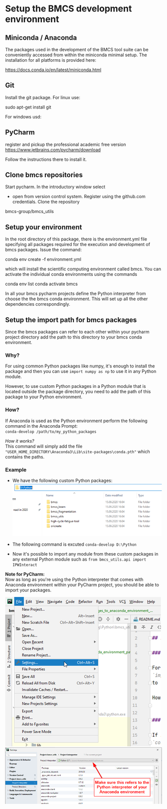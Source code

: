 
# Setup the BMCS development environment

## Miniconda / Anaconda

The packages used in the development of the BMCS tool suite can be conveniently 
accessed from within the miniconda minimal setup. The installation for 
all platforms is provided here:

https://docs.conda.io/en/latest/miniconda.html

## Git

Install the git package. 
For linux use:

sudo apt-get install git

For windows usd:

## PyCharm

register and pickup the professional academic free version
https://www.jetbrains.com/pycharm/download

Follow the instructions there to install it.

## Clone bmcs repositories 

Start pycharm. In the introductory window select 
- open from version control system. Register using the github.com
credentials. Clone the repository

bmcs-group/bmcs_utils

## Setup your environment 

In the root directory of this package, there is the environment.yml 
file specifying all packages required for the execution and development
of bmcs packages. Issue the command:

conda env create -f environment.yml

which will install the scientific computing environment called bmcs.
You can activate the individual conda environments using the commands

conda env list
conda activate bmcs

In all your bmcs pycharm projects define the Python interpreter from choose the 
the bmcs conda environment. This will set up all the other dependencies 
correspondingly.

## Setup the import path for bmcs packages
 
Since the bmcs packages can refer to each other within your 
pycharm project directory add the path to this directory to your 
bmcs conda environment.

### Why?

For using common Python packages like numpy, it's enough to install the package and then you can use
`import numpy as np`
to use it in any Python module.

However, to use custom Python packages in a Python module that is located outside the package directory, you need to add the path of this package to your Python environment.
 

### How?

If Anaconda is used as the Python environment perform the following command in the Anaconda Prompt:\
`conda-develop /path/to/my_python_packages`

_How it works?_\
This command will simply add the file `"USER_HOME_DIRECTORY\Anaconda3\Lib\site-packages\conda.pth"` which contains the paths.

### Example

* We have the following custom Python packages:
![my_python_packages](./images/my_python_packages.png)

* The following command is excuted
`conda-develop D:\Python`

* Now it's possible to import any module from these custom packages in any external Python module such as `from bmcs_utils.api import IPWInteract`


**Note for PyCharm:**\
Now as long as you're using the Python interpreter that comes with Anaconda environment 
within your PyCharm project, you should be able to import your packages.

![pycharm_project_interpreter_1](./images/pycharm_project_interpreter_1.png)
![pycharm_project_interpreter_2](./images/pycharm_project_interpreter_2.png)